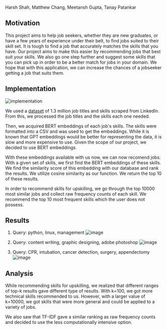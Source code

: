 Harsh Shah,  Matthew Chang,  Meetansh Gupta,  Tanay Patankar


## Motivation

This project aims to help job seekers, whether they are new graduates, or have a few years of experience under their belt, to find jobs suited to their skill set. It is tough to find a job that accurately matches the skills that you have. Our project aims to make this easier by recommending jobs that best suit your skills. We also go one step further and suggest some skills that you can pick up in order to be a better match for jobs in your domain. We hope that with this application, we can increase the chances of a jobseeker getting a job that suits them.

## Implementation

![implementation](https://github.com/thechangsta/skills-to-pay-the-bills/assets/65629932/e3e579da-139c-436e-b134-b9634bd79f83)

We used a [dataset](https://www.kaggle.com/datasets/asaniczka/1-3m-linkedin-jobs-and-skills-2024) of 1.3 million job titles and skills scraped from LinkedIn. From this, we processed the job titles and the skills each one needed.

Then, we acquired BERT embeddings of each job's skills. The skills were formatted into a CSV and was used to get the embeddings. While it is known that GPT embeddings would be better for representing the data, it is slow and more expensive to use. Given the scope of our project, we decided to use BERT embeddings.

With these embeddings available with us now, we can now recomend jobs. With a given set of skills, we first find the BERT embeddings of these skills. We find the similarity score of this embedding with our database and rank the results. We utilize cosine similarity as our function. We return the top 10 of these results.

In order to recommend skills for upskilling, we go through the top 10000 most similar jobs and collect raw frequency counts of each skill. We recommend the top 10 most frequent skills which the user does not possess.

## Results

1. Query: python, linux, management
![image](https://github.com/thechangsta/skills-to-pay-the-bills/assets/73650782/81a1d36a-960b-4a36-b13d-e4d6f53cbac1)

2. Query: content writing, graphic designing, adobe photoshop
![image](https://github.com/thechangsta/skills-to-pay-the-bills/assets/73650782/e9ddd0fa-51ae-4d9f-be54-58aa91cc7e53)

3. Query: CPR, intubation, cancer detection, surgery, appendectomy
![image](https://github.com/thechangsta/skills-to-pay-the-bills/assets/73650782/c819bdf4-9dca-4f03-b48f-0f822181722d)


## Analysis
While recommending skills for upskilling, we realized that different ranges of top-k results gave different type of results. With k=100, we got more technical skills recommended to us. However, with a larger value of k=10000, we got skills that were more general and could be applied to a variety of jobs.

We also saw that TF-IDF gave a similar ranking as raw frequency counts and decided to use the less computationally intensive option.
